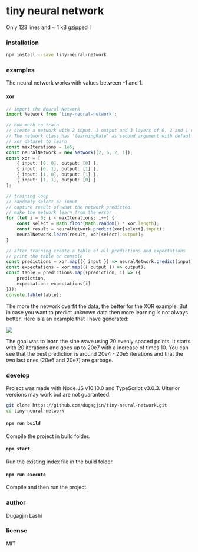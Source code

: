 # tiny neural network

Only 123 lines and ~ 1 kB gzipped !

### installation

```bash
npm install --save tiny-neural-network
```

### examples

The neural network works with values between -1 and 1.

#### xor

```ts
// import the Neural Network
import Network from 'tiny-neural-network';

// how much to train
// create a network with 2 input, 1 output and 3 layers of 6, 2 and 1 neuron
// The network class has 'learningRate' as second argument with default value of 0.1.
// xor dataset to learn
const maxIterations = 1e5;
const neuralNetwork = new Network([2, 6, 2, 1]);
const xor = [
    { input: [0, 0], output: [0] },
    { input: [0, 1], output: [1] },
    { input: [1, 0], output: [1] },
    { input: [1, 1], output: [0] }
];

// training loop
// randomly select an input
// capture result of what the network predicted
// make the network learn from the error
for (let i = 0; i < maxIterations; i++) {
    const select = Math.floor(Math.random() * xor.length);
    const result = neuralNetwork.predict(xor[select].input);
    neuralNetwork.learn(result, xor[select].output);
}

// after training create a table of all predictions and expectations
// print the table on console
const predictions = xor.map(({ input }) => neuralNetwork.predict(input));
const expectations = xor.map(({ output }) => output);
const table = predictions.map((prediction, i) => ({
    prediction,
    expectation: expectations[i]
}));
console.table(table);
```

The more the network overfit the data, the better for the XOR example.
But in case you want to predict unknown data then more learning is not always better.
Here is a an example that I have generated:

![](https://i.imgur.com/yHJ71SX.gif)

The goal was to learn the sine wave using 20 evenly spaced points.
It starts with 20 iterations and goes up to 20e7 with a increase of times 10.
You can see that the best prediction is around 20e4 - 20e5 iterations and that the two last ones (20e6 and 20e7) are garbage.

### develop

Project was made with Node.JS v10.10.0 and TypeScript v3.0.3. Ulterior versions may work but are not guaranteed.

```bash
git clone https://github.com/dugagjin/tiny-neural-network.git
cd tiny-neural-network
```

#### `npm run build`

Compile the project in build folder.

#### `npm start`

Run the existing index file in the build folder.

#### `npm run execute`

Compile and then run the project.

### author

Dugagjin Lashi

### license

MIT
